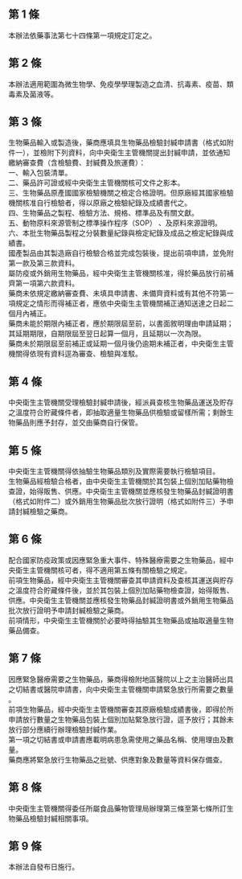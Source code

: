 第 1 條
-------
本辦法依藥事法第七十四條第一項規定訂定之。

第 2 條
-------
本辦法適用範圍為微生物學、免疫學學理製造之血清、抗毒素、疫苗、類  
毒素及菌液等。

第 3 條
-------
生物藥品輸入或製造後，藥商應填具生物藥品檢驗封緘申請書（格式如附  
件一），並檢附下列資料，向中央衛生主管機關提出封緘申請，並依通知  
繳納審查費（含檢驗費、封緘費及旅運費）：  
一、輸入包裝清單。  
二、藥品許可證或經中央衛生主管機關核可文件之影本。  
三、生物藥品原產國國家檢驗機關之檢定合格證明。但原廠經其國家檢驗  
    機關核准自行檢驗者，得以原廠之檢驗紀錄及成績書代之。  
四、生物藥品之製程、檢驗方法、規格、標準品及有關文獻。  
五、動物原料來源管制之標準操作程序（SOP） 、及原料來源證明。  
六、本批生物藥品製程之分裝數量紀錄與檢定紀錄及成品之檢定紀錄與成  
    績書。  
國產製品由其製造廠自行檢驗合格並完成包裝後，提出前項申請，並免附  
第一款及第三款資料。  
屬防疫或外銷用生物藥品，經中央衛生主管機關核准，得於藥品放行前補  
齊第一項第六款資料。  
藥商未依規定繳納審查費、未填具申請書、未備齊資料或有其他不符第一  
項規定之情形而得補正者，應依中央衛生主管機關補正通知送達之日起二  
個月內補正。  
藥商未能於期限內補正者，應於期限屆至前，以書面敘明理由申請延期；  
其延期期限，自期限屆至翌日起算一個月，且延期以一次為限。  
藥商未於期限屆至前補正或延期一個月後仍逾期未補正者，中央衛生主管  
機關得依現有資料逕為審查、檢驗與准駁。

第 4 條
-------
中央衛生主管機關受理檢驗封緘申請後，經派員查核生物藥品運送及貯存  
之溫度符合貯藏條件者，即抽取適量生物藥品供檢驗或留樣所需；剩餘生  
物藥品則應予封存，並交由藥商自行保管。

第 5 條
-------
中央衛生主管機關得依抽驗生物藥品類別及實際需要執行檢驗項目。  
生物藥品經檢驗合格者，由中央衛生主管機關於其包裝上個別加貼藥物檢  
查證，始得販售、供應。中央衛生主管機關並應核發生物藥品封緘證明書  
（格式如附件二）或外銷用生物藥品批次放行證明（格式如附件三）予申  
請封緘檢驗之藥商。

第 6 條
-------
配合國家防疫政策或因應緊急重大事件、特殊醫療需要之生物藥品，經中  
央衛生主管機關核可者，得不適用第五條有關檢驗之規定。  
前項生物藥品，經中央衛生主管機關審查其申請資料及查核其運送與貯存  
之溫度符合貯藏條件後，並於其包裝上個別加貼藥物檢查證，始得販售、  
供應。中央衛生主管機關並應核發生物藥品封緘證明書或外銷用生物藥品  
批次放行證明予申請封緘檢驗之藥商。  
前項情形，中央衛生主管機關於必要時得抽驗其生物藥品或抽取適量生物  
藥品備查。

第 7 條
-------
因應緊急醫療需要之生物藥品，藥商得檢附地區醫院以上之主治醫師出具  
之切結書或醫院申請書，向中央衛生主管機關申請緊急放行所需要之數量  
。  
前項生物藥品，經中央衛生主管機關審查其原廠檢驗成績書後，即得於所  
申請放行數量之生物藥品包裝上個別加貼緊急放行證，逕予放行；其餘未  
放行部分應續行辦理檢驗封緘作業。  
第一項之切結書或申請書應載明病患急需使用之藥品名稱、使用理由及數  
量。  
藥商應將緊急放行生物藥品之批號、供應對象及數量等資料保存備查。

第 8 條
-------
中央衛生主管機關得委任所屬食品藥物管理局辦理第三條至第七條所訂生  
物藥品檢驗封緘相關事項。

第 9 條
-------
本辦法自發布日施行。

